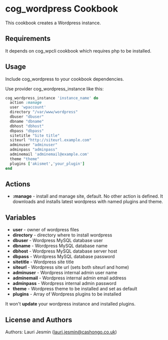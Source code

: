 cog_wordpress Cookbook
======================

This cookbook creates a Wordpress instance.

Requirements
------------
It depends on cog_wpcli cookbook which requires php to be installed.

Usage
-----

Include cog_wordpress to your cookbook dependencies.

Use provider cog_wordpress_instance like this:

```ruby
cog_wordpress_instance 'instance_name' do
  action :manage
  user 'wpaccount'
  directory "/var/www/wordpress"
  dbuser "dbuser"
  dbname "dbname"
  dbhost "dbhost"
  dbpass "dbpass"
  sitetitle "Site title"
  siteurl "http://siteurl.example.com"
  adminuser "adminuser"
  adminpass "adminpass"
  adminemail 'adminemail@example.com'
  theme "theme"
  plugins ['akismet','your_plugin']
end
```

Actions
--------
* **:manage** - install and manage site, default. No other action is defined. It downloads and installs latest wordpress with named plugins and theme.

Variables
---------
* **user** - owner of wordpress files
* **directory** - directory where to install wordpress
* **dbuser** - Wordpress MySQL database user
* **dbname** - Wordpress MySQL database name
* **dbhost** - Wordpress MySQL database server host
* **dbpass** - Wordpress MySQL database password
* **sitetitle** - Wordpress site title
* **siteurl** - Wordpress site url (sets both siteurl and home)
* **adminuser** - Wordpress internal admin user name
* **adminemail** - Wordpress internal admin email address
* **adminpass** - Wordpress internal admin password
* **theme** - Wordpress theme to be installed and set as default
* **plugins** - Array of Wordpress plugins to be installed

It won't **update** your wordpress instance and installed plugins.


License and Authors
-------------------
Authors: Lauri Jesmin (lauri.jesmin@cashongo.co.uk)

